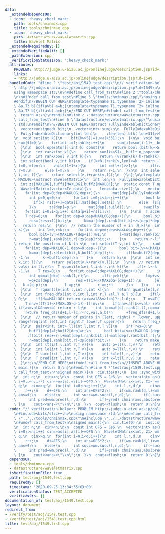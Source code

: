 ```yaml
---
data:
  _extendedDependsOn:
  - icon: ':heavy_check_mark:'
    path: tools/chminmax.cpp
    title: tools/chminmax.cpp
  - icon: ':heavy_check_mark:'
    path: datastructure/waveletmatrix.cpp
    title: Wavelet Matrix
  _extendedRequiredBy: []
  _extendedVerifiedWith: []
  _pathExtension: cpp
  _verificationStatusIcon: ':heavy_check_mark:'
  attributes:
    PROBLEM: http://judge.u-aizu.ac.jp/onlinejudge/description.jsp?id=1549
    links:
    - http://judge.u-aizu.ac.jp/onlinejudge/description.jsp?id=1549
  bundledCode: "#line 1 \"test/aoj/1549.test.cpp\"\n// verification-helper: PROBLEM\
    \ http://judge.u-aizu.ac.jp/onlinejudge/description.jsp?id=1549\n\n#include<bits/stdc++.h>\n\
    using namespace std;\n\n#define call_from_test\n#line 2 \"tools/chminmax.cpp\"\
    \n\n#ifndef call_from_test\n#line 5 \"tools/chminmax.cpp\"\nusing namespace std;\n\
    #endif\n//BEGIN CUT HERE\ntemplate<typename T1,typename T2> inline void chmin(T1\
    \ &a,T2 b){if(a>b) a=b;}\ntemplate<typename T1,typename T2> inline void chmax(T1\
    \ &a,T2 b){if(a<b) a=b;}\n//END CUT HERE\n#ifndef call_from_test\nsigned main(){\n\
    \  return 0;\n}\n#endif\n#line 2 \"datastructure/waveletmatrix.cpp\"\n\n#ifndef\
    \ call_from_test\n#line 5 \"datastructure/waveletmatrix.cpp\"\nusing namespace\
    \ std;\n#endif\n\n//BEGIN CUT HERE\nstruct FullyIndexableDictionary{\n  int len,blk;\n\
    \  vector<unsigned> bit;\n  vector<int> sum;\n\n  FullyIndexableDictionary(){}\n\
    \  FullyIndexableDictionary(int len)\n    :len(len),blk((len+31)>>5),bit(blk,0),sum(blk,0){}\n\
    \n  void set(int k){\n    bit[k>>5]|=1u<<(k&31);\n  }\n\n  void build(){\n   \
    \ sum[0]=0;\n    for(int i=1;i<blk;i++)\n      sum[i]=sum[i-1]+__builtin_popcount(bit[i-1]);\n\
    \  }\n\n  bool operator[](int k) const{\n    return bool((bit[k>>5]>>(k&31))&1);\n\
    \  }\n\n  int rank(int k){\n    return sum[k>>5]+__builtin_popcount(bit[k>>5]&((1u<<(k&31))-1));\n\
    \  }\n\n  int rank(bool v,int k){\n    return (v?rank(k):k-rank(k));\n  }\n\n\
    \  int select(bool v,int k){\n    if(k<0||rank(v,len)<=k) return -1;\n    int\
    \ l=0,r=len;\n    while(l+1<r){\n      int m=(l+r)>>1;\n      if(rank(v,m)>=k+1)\
    \ r=m;\n      else l=m;\n    }\n    return r-1;\n  }\n\n  int select(bool v,int\
    \ i,int l){\n    return select(v,i+rank(v,l));\n  }\n};\n\ntemplate<class T,int\
    \ MAXLOG>\nstruct WaveletMatrix{\n  int len;\n  FullyIndexableDictionary mat[MAXLOG];\n\
    \  int zs[MAXLOG],buff1[MAXLOG],buff2[MAXLOG];\n  static const T npos=-1;\n\n\
    \  WaveletMatrix(vector<T> data){\n    len=data.size();\n    vector<T> ls(len),rs(len);\n\
    \    for(int dep=0;dep<MAXLOG;dep++){\n      mat[dep]=FullyIndexableDictionary(len+1);\n\
    \      int p=0,q=0;\n      for(int i=0;i<len;i++){\n        bool k=(data[i]>>(MAXLOG-(dep+1)))&1;\n\
    \        if(k) rs[q++]=data[i],mat[dep].set(i);\n        else  ls[p++]=data[i];\n\
    \      }\n      zs[dep]=p;\n      mat[dep].build();\n      swap(ls,data);\n  \
    \    for(int i=0;i<q;i++) data[p+i]=rs[i];\n    }\n  }\n\n  T access(int k){\n\
    \    T res=0;\n    for(int dep=0;dep<MAXLOG;dep++){\n      bool bit=mat[dep][k];\n\
    \      res=(res<<1)|bit;\n      k=mat[dep].rank(bit,k)+zs[dep]*dep;\n    }\n \
    \   return res;\n  }\n\n  // return the number of v in [0,k)\n  int rank(T v,int\
    \ k){\n    int l=0,r=k;\n    for(int dep=0;dep<MAXLOG;dep++){\n      buff1[dep]=l;buff2[dep]=r;\n\
    \      bool bit=(v>>(MAXLOG-(dep+1)))&1;\n      l=mat[dep].rank(bit,l)+zs[dep]*bit;\n\
    \      r=mat[dep].rank(bit,r)+zs[dep]*bit;\n    }\n    return r-l;\n  }\n\n  //\
    \ return the position of k-th v\n  int select(T v,int k){\n    rank(v,len);\n\
    \    for(int dep=MAXLOG-1;dep>=0;dep--){\n      bool bit=(v>>(MAXLOG-(dep+1)))&1;\n\
    \      k=mat[dep].select(bit,k,buff1[dep]);\n      if(k>=buff2[dep]||k<0) return\
    \ -1;\n      k-=buff1[dep];\n    }\n    return k;\n  }\n\n  int select(T v,int\
    \ k,int l){\n    return select(v,k+rank(v,l));\n  }\n\n  // return k-th largest\
    \ value in [l,r)\n  T quantile(int l,int r,int k){\n    if(r-l<=k||k<0) return\
    \ -1;\n    T res=0;\n    for(int dep=0;dep<MAXLOG;dep++){\n      int p=mat[dep].rank(1,l);\n\
    \      int q=mat[dep].rank(1,r);\n      if(q-p>k){\n        l=p+zs[dep];\n   \
    \     r=q+zs[dep];\n        res|=T(1)<<(MAXLOG-(dep+1));\n      }else{\n     \
    \   k-=(q-p);\n        l-=p;\n        r-=q;\n      }\n    }\n    return res;\n\
    \  }\n\n  T rquantile(int l,int r,int k){\n    return quantile(l,r,r-l-k-1);\n\
    \  }\n\n  int freq_dfs(int d,int l,int r,T val,T a,T b){\n    if(l==r) return\
    \ 0;\n    if(d==MAXLOG) return (a<=val&&val<b)?r-l:0;\n    T nv=T(1)<<(MAXLOG-d-1)|val;\n\
    \    T nnv=((T(1)<<(MAXLOG-d-1))-1)|nv;\n    if(nnv<a||b<=val) return 0;\n   \
    \ if(a<=val&&nnv<b) return r-l;\n    int lc=mat[d].rank(1,l),rc=mat[d].rank(1,r);\n\
    \    return freq_dfs(d+1,l-lc,r-rc,val,a,b)\n      +freq_dfs(d+1,lc+zs[d],rc+zs[d],nv,a,b);\n\
    \  }\n\n  // return number of points in [left, right) * [lower, upper)\n  int\
    \ rangefreq(int left,int right,T lower,T upper){\n    return freq_dfs(0,left,right,0,lower,upper);\n\
    \  }\n\n  pair<int, int> ll(int l,int r,T v){\n    int res=0;\n    for(int dep=0;dep<MAXLOG;dep++){\n\
    \      buff1[dep]=l;buff2[dep]=r;\n      bool bit=(v>>(MAXLOG-(dep+1)))&1;\n \
    \     if(bit) res+=r-l+mat[dep].rank(bit,l)-mat[dep].rank(bit,r);\n      l=mat[dep].rank(bit,l)+zs[dep]*bit;\n\
    \      r=mat[dep].rank(bit,r)+zs[dep]*bit;\n    }\n    return make_pair(res,r-l);\n\
    \  }\n\n  int lt(int l,int r,T v){\n    auto p=ll(l,r,v);\n    return p.first;\n\
    \  }\n\n  int le(int l,int r,T v){\n    auto p=ll(l,r,v);\n    return p.first+p.second;\n\
    \  }\n\n  T succ(int l,int r,T v){\n    int k=le(l,r,v);\n    return k==r-l?npos:rquantile(l,r,k);\n\
    \  }\n\n  T pred(int l,int r,T v){\n    int k=lt(l,r,v);\n    return k?rquantile(l,r,k-1):npos;\n\
    \  }\n};\n//END CUT HERE\n#ifndef call_from_test\n//INSERT ABOVE HERE\nsigned\
    \ main(){\n  return 0;\n}\n#endif\n#line 9 \"test/aoj/1549.test.cpp\"\n#undef\
    \ call_from_test\n\nsigned main(){\n  cin.tie(0);\n  ios::sync_with_stdio(0);\n\
    \n  int n;\n  cin>>n;\n\n  const int OFS = 1e6;\n  vector<int> as(n);\n  for(int\
    \ i=0;i<n;i++) cin>>as[i],as[i]+=OFS;\n  WaveletMatrix<int, 21> wm(as);\n\n  int\
    \ q;\n  cin>>q;\n  for(int i=0;i<q;i++){\n    int l,r,d;\n    cin>>l>>r>>d;\n\
    \    r++;\n    d+=OFS;\n    int ans=OFS*2;\n    if(wm.rank(d,l)<wm.rank(d,r))\
    \ ans=0;\n    else{\n      int succ=wm.succ(l,r,d);\n      if(~succ) chmin(ans,abs(succ-d));\n\
    \      int pred=wm.pred(l,r,d);\n      if(~pred) chmin(ans,abs(pred-d));\n   \
    \ }\n    cout<<ans<<\"\\n\";\n  }\n  cout<<flush;\n  return 0;\n}\n"
  code: "// verification-helper: PROBLEM http://judge.u-aizu.ac.jp/onlinejudge/description.jsp?id=1549\n\
    \n#include<bits/stdc++.h>\nusing namespace std;\n\n#define call_from_test\n#include\
    \ \"../../tools/chminmax.cpp\"\n#include \"../../datastructure/waveletmatrix.cpp\"\
    \n#undef call_from_test\n\nsigned main(){\n  cin.tie(0);\n  ios::sync_with_stdio(0);\n\
    \n  int n;\n  cin>>n;\n\n  const int OFS = 1e6;\n  vector<int> as(n);\n  for(int\
    \ i=0;i<n;i++) cin>>as[i],as[i]+=OFS;\n  WaveletMatrix<int, 21> wm(as);\n\n  int\
    \ q;\n  cin>>q;\n  for(int i=0;i<q;i++){\n    int l,r,d;\n    cin>>l>>r>>d;\n\
    \    r++;\n    d+=OFS;\n    int ans=OFS*2;\n    if(wm.rank(d,l)<wm.rank(d,r))\
    \ ans=0;\n    else{\n      int succ=wm.succ(l,r,d);\n      if(~succ) chmin(ans,abs(succ-d));\n\
    \      int pred=wm.pred(l,r,d);\n      if(~pred) chmin(ans,abs(pred-d));\n   \
    \ }\n    cout<<ans<<\"\\n\";\n  }\n  cout<<flush;\n  return 0;\n}\n"
  dependsOn:
  - tools/chminmax.cpp
  - datastructure/waveletmatrix.cpp
  isVerificationFile: true
  path: test/aoj/1549.test.cpp
  requiredBy: []
  timestamp: '2020-09-25 13:34:35+09:00'
  verificationStatus: TEST_ACCEPTED
  verifiedWith: []
documentation_of: test/aoj/1549.test.cpp
layout: document
redirect_from:
- /verify/test/aoj/1549.test.cpp
- /verify/test/aoj/1549.test.cpp.html
title: test/aoj/1549.test.cpp
---
```


